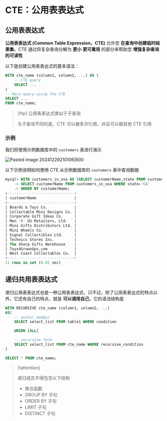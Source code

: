 # CTE：公用表表达式

## 公用表表达式
**公用表表达式 (Common Table Expression，CTE)** 允许您 **在查询中创建临时结果集**。CTE 通过将复杂查询分解为 **更小** **更可重用** 的部分来帮助您 **增强复杂查询的可读性**

以下是创建公用表表达式的基本语法：

```sql
WITH cte_name (column1, column2, ...) AS (
    -- CTE query
    SELECT ...
)
-- Main query using the CTE
SELECT ...
FROM cte_name;
```

> [!tip] 公用表表达式类似于子查询
> 
> 与子查询不同的是，CTE 可以被多次引用，并且可以被其他 CTE 引用
> 
>  

### 示例

我们将使用示例数据库中的 `customers` 表进行演示

![Pasted image 20241229210106|600](http://cdn.jsdelivr.net/gh/duyupeng36/images@master/obsidian/1755785231548-af17e14c8d824f0a9c1c4c258062fcd9.png)

以下示例说明如何使用 CTE 从示例数据库的 `customers` 表中查询数据

```sql
mysql> WITH customers_in_usa AS (SELECT customerName,state FROM customers WHERE country = 'USA')
    -> SELECT customerName FROM customers_in_usa WHERE state='CA'
    -> ORDER BY customerName;
+------------------------------+
| customerName                 |
+------------------------------+
| Boards & Toys Co.            |
| Collectable Mini Designs Co. |
| Corporate Gift Ideas Co.     |
| Men 'R' US Retailers, Ltd.   |
| Mini Gifts Distributors Ltd. |
| Mini Wheels Co.              |
| Signal Collectibles Ltd.     |
| Technics Stores Inc.         |
| The Sharp Gifts Warehouse    |
| Toys4GrownUps.com            |
| West Coast Collectables Co.  |
+------------------------------+
11 rows in set (0.01 sec)
```

## 递归共用表表达式

递归公用表表达式也是一种公用表表达式，只不过，除了公用表表达式的特点以外，它还有自己的特点，就是 **可以调用自己**。它的语法结构是

```sql
WITH RECURSIVE cte_name (column1, column2, ...)
AS(
    -- anchor member
    SELECT select_list FROM table1 WHERE condition

    UNION [ALL]

    -- recursive term
    SELECT select_list FROM cte_name WHERE recursive_condition
)

SELECT * FROM cte_name;
```

> [!attention] 
> 
> 递归成员不得包含以下结构
> + 聚合函数
> + GROUP BY 子句
> + ORDER BY 子句
> + LIMIT 子句
> + DISTINCT 子句
> 
